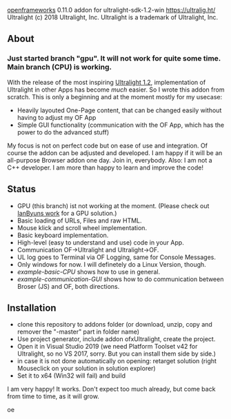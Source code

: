 
[openframeworks](https://openframeworks.cc/) 0.11.0 addon for ultralight-sdk-1.2-win https://ultralig.ht/
Ultralight (c) 2018 Ultralight, Inc. Ultralight is a trademark of Ultralight, Inc.

## About

### Just started branch "gpu". It will not work for quite some time. Main branch (CPU) is working.

With the release of the most inspiring [Ultralight 1.2](https://ultralig.ht/), implementation of Ultralight in other Apps has become *much* easier. So I wrote this addon from scratch. This is only a beginning and at the moment mostly for my usecase:
* Heavily layouted One-Page content, that can be changed easily without having to adjust my OF App
* Simple GUI functionality (communication with the OF App, which has the power to do the advanced stuff)

My focus is not on perfect code but on ease of use and integration. Of course the addon can be adjusted and developed. I am happy if it will be an all-purpose Browser addon one day. Join in, everybody. 
Also: I am not a C++ developer. I am more than happy to learn and improve the code!

## Status

* GPU (this branch) ist not working at the moment. (Please check out [IanByuns work](https://github.com/IanByun/ofxUltralight-byun) for a GPU solution.)
* Basic loading of URLs, Files and raw HTML.
* Mouse klick and scroll wheel implementation.
* Basic keyboard implementation.
* High-level (easy to understand and use) code in your App.
* Communication OF->Ultralight and Ultralight->OF.
* UL log goes to Terminal via OF Logging, same for Console Messages.
* Only windows for now. I will definetely do a Linux Version, though.
* *example-basic-CPU* shows how to use in general.
* *example-communication-GUI* shows how to do communication between Broser (JS) and OF, both directions.


## Installation

* clone this repository to addons folder (or download, unzip, copy and remover the "-master" part in folder name)
* Use project generator, include addon ofxUltralight, create the project. 
* Open it in Visual Studio 2019 (we need Platform Toolset v42 for Ultralight, so no VS 2017, sorry. But you can install them side by side.)
* in case it is not done automatically on opening: retarget solution (right Mouseclick on your solution in solution explorer)
* Set it to x64 (Win32 will fail) and build


I am very happy! It works. Don't expect too much already, but come back from time to time, as it will grow.

oe
